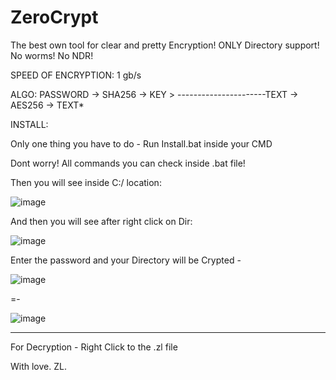 # ZeroCrypt

The best own tool for clear and pretty Encryption! ONLY Directory support!
No worms! No NDR! 

SPEED OF ENCRYPTION: 1 gb/s 

ALGO: PASSWORD -> SHA256 -> KEY >
----------------------TEXT -> AES256 -> TEXT*

INSTALL:

Only one thing you have to do - Run Install.bat inside your CMD

Dont worry! All commands you can check inside .bat file!

Then you will see inside C:/ location:

![image](https://user-images.githubusercontent.com/88555610/134057293-c54c2dab-59d5-472b-8650-9213ef7fffda.png)

And then you will see after right click on Dir:

![image](https://user-images.githubusercontent.com/88555610/134057814-045f64a3-1410-412f-bef5-d06f95e439b6.png)

Enter the password and your Directory will be Crypted - 

![image](https://user-images.githubusercontent.com/88555610/134058070-b3665698-8e56-474f-9f23-0b2653d2c7af.png)

=-

![image](https://user-images.githubusercontent.com/88555610/134058034-e5c130da-ec47-4404-91d1-9f2b69ffacd3.png)

-----------------------------

For Decryption - Right Click to the .zl file 

With love. ZL.
